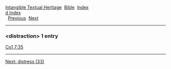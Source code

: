 [Intangible Textual Heritage](../../index)  [Bible](../index) 
[Index](index)   
[d Index](_d_)  
  [Previous](c03273)  [Next](c03275) 

------------------------------------------------------------------------

### &lt;distraction&gt; 1 entry

[Co1 7:35](../kjv/co1007.htm#035)  

------------------------------------------------------------------------

[Next: distress (33)](c03275)
